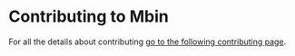 # Contributing to Mbin

For all the details about contributing [go to the following contributing page](docs/03-contributing).
